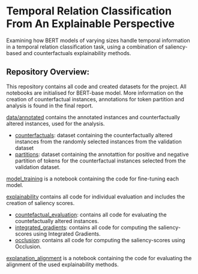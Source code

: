 # Temporal Relation Classification From An Explainable Perspective

Examining how BERT models of varying sizes handle temporal information in a temporal relation classification task, using a combination of saliency-based and counterfactuals explainability methods. 


## Repository Overview: 
This repository contains all code and created datasets for the project. All notebooks are initialised for BERT-base model. More information on the creation of counterfactual instances, annotations for token partition and analysis is found in the final report. 

[data/annotated](https://github.com/seterenziani/TRC-XAI/tree/main/data/annotated) contains the annotated instances and counterfactually altered instances, used for the analysis. 
* [counterfactuals](https://github.com/seterenziani/TRC-XAI/blob/main/data/annotated/counterfactuals.csv): dataset containing the counterfactually altered instances from the randomly selected instances from the validation dataset
* [partitions](https://github.com/seterenziani/TRC-XAI/blob/main/data/annotated/partitions.csv): dataset containing the annotattion for positive and negative partition of tokens for the counterfactual instances selected from the validation dataset. 

[model_training](https://github.com/seterenziani/TRC-XAI/blob/main/model_training.ipynb) is a notebook containing the code for fine-tuning each model. 

[explainability](https://github.com/seterenziani/TRC-XAI/tree/main/explainability) contains all code for individual evaluation and includes the creation of saliency scores.  

* [countefactual_evaluation](https://github.com/seterenziani/TRC-XAI/blob/main/explainability/counterfactual_evaluation.ipynb): contains all code for evaluating the countefactually altered instances.
* [integrated_gradients](https://github.com/seterenziani/TRC-XAI/blob/main/explainability/gradients.ipynb): contains all code for computing the saliency-scores using Integrated Gradients.
* [occlusion](https://github.com/seterenziani/TRC-XAI/blob/main/explainability/occlusion.ipynb): contains all code for computing the saliency-scores using Occlusion. 

[explanation_alignment](https://github.com/seterenziani/TRC-XAI/blob/main/explanation_alignment.ipynb) is a notebook containing the code for evaluating the alignment of the used explainability methods.

